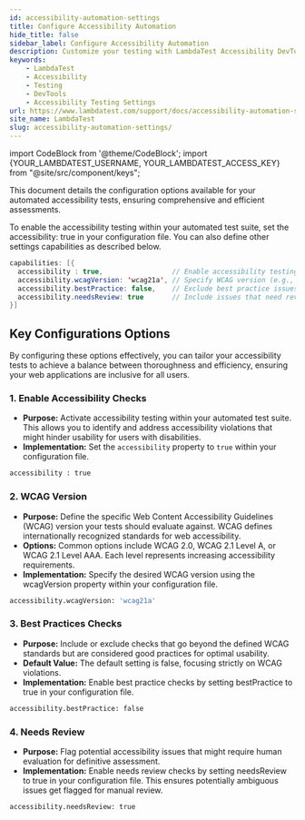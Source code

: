 ```yaml
---
id: accessibility-automation-settings
title: Configure Accessibility Automation
hide_title: false
sidebar_label: Configure Accessibility Automation
description: Customize your testing with LambdaTest Accessibility DevTools' extensive settings, tailored to meet your specific needs and preferences.
keywords:
    - LambdaTest
    - Accessibility
    - Testing
    - DevTools
    - Accessibility Testing Settings
url: https://www.lambdatest.com/support/docs/accessibility-automation-settings/
site_name: LambdaTest
slug: accessibility-automation-settings/
---
```


import CodeBlock from '@theme/CodeBlock';
import {YOUR_LAMBDATEST_USERNAME, YOUR_LAMBDATEST_ACCESS_KEY} from "@site/src/component/keys";

<script type="application/ld+json"
      dangerouslySetInnerHTML={{ __html: JSON.stringify({
       "@context": "https://schema.org",
        "@type": "BreadcrumbList",
        "itemListElement": [{
          "@type": "ListItem",
          "position": 1,
          "name": "Home",
          "item": "https://www.lambdatest.com"
        },{
          "@type": "ListItem",
          "position": 2,
          "name": "Support",
          "item": "https://www.lambdatest.com/support/docs/"
        },{
          "@type": "ListItem",
          "position": 3,
          "name": "Accessibility Testing Settings",
          "item": "https://www.lambdatest.com/support/docs/accessibility-automation-settings/"
        }]
      })
    }}
></script>
This document details the configuration options available for your automated accessibility tests, ensuring comprehensive and efficient assessments.

To enable the accessibility testing within your automated test suite, set the accessibility: true in your configuration file. You can also define other settings capabilities as described below.

```java
capabilities: [{
  accessibility : true,                 // Enable accessibility testing
  accessibility.wcagVersion: 'wcag21a', // Specify WCAG version (e.g., WCAG 2.1 Level A)
  accessibility.bestPractice: false,    // Exclude best practice issues from results
  accessibility.needsReview: true       // Include issues that need review
}]
```

## Key Configurations Options

By configuring these options effectively, you can tailor your accessibility tests to achieve a balance between thoroughness and efficiency, ensuring your web applications are inclusive for all users.

### 1. Enable Accessibility Checks

- **Purpose:** Activate accessibility testing within your automated test suite. This allows you to identify and address accessibility violations that might hinder usability for users with disabilities.
- **Implementation:** Set the `accessibility` property to `true` within your configuration file.

```bash
accessibility : true
```

### 2. WCAG Version

- **Purpose:** Define the specific Web Content Accessibility Guidelines (WCAG) version your tests should evaluate against. WCAG defines internationally recognized standards for web accessibility.
- **Options:** Common options include WCAG 2.0, WCAG 2.1 Level A, or WCAG 2.1 Level AAA. Each level represents increasing accessibility requirements.
- **Implementation:** Specify the desired WCAG version using the wcagVersion property within your configuration file.

```bash
accessibility.wcagVersion: 'wcag21a'
```

### 3. Best Practices Checks

- **Purpose:** Include or exclude checks that go beyond the defined WCAG standards but are considered good practices for optimal usability.
- **Default Value:** The default setting is false, focusing strictly on WCAG violations.
- **Implementation:** Enable best practice checks by setting bestPractice to true in your configuration file.

```bash
accessibility.bestPractice: false
```

### 4. Needs Review

- **Purpose:** Flag potential accessibility issues that might require human evaluation for definitive assessment.
- **Implementation:** Enable needs review checks by setting needsReview to true in your configuration file. This ensures potentially ambiguous issues get flagged for manual review.

```bash
accessibility.needsReview: true
```
